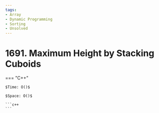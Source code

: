 ```yaml
---
tags:
- Array
- Dynamic Programming
- Sorting
- Unsolved
---
```



# 1691. Maximum Height by Stacking Cuboids 

=== "C++"

    $Time: O()$

    $Space: O()$

    ```c++
    ```